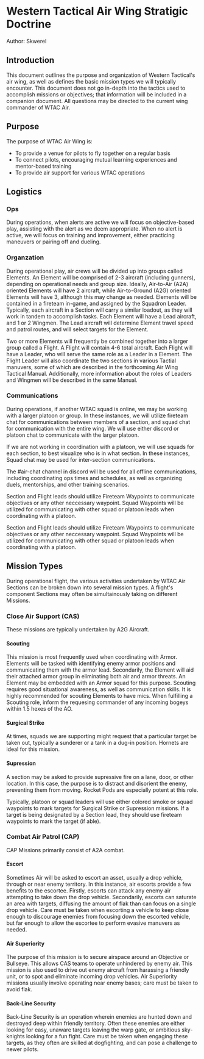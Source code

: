 # Western Tactical Air Wing Stratigic Doctrine

Author: Skwerel

## Introduction

This document outlines the purpose and organization of Western Tactical's air wing, as well as defines the basic mission types we will typically encounter. This document does not go in-depth into the tactics used to accomplish missions or objectives; that information will be included in a companion document. All questions may be directed to the current wing commander of WTAC Air.

## Purpose

The purpose of WTAC Air Wing is:
 * To provide a venue for pilots to fly together on a regular basis
 * To connect pilots, encouraging mutual learning experiences and mentor-based training
 * To provide air support for various WTAC operations

## Logistics

### Ops

During operations, when alerts are active we will focus on objective-based play, assisting with the alert as we deem appropriate. When no alert is active, we will focus on training and improvement, either practicing maneuvers or pairing off and dueling.

### Organzation

During operational play, air crews will be divided up into groups called Elements. An Element will be comprised of 2-3 aircraft (including gunners), depending on operational needs and group size. Ideally, Air-to-Air (A2A) oriented Elements will have 2 aircraft, while Air-to-Ground (A2G) oriented Elements will have 3, although this may change as needed. Elements will be contained in a fireteam in-game, and assigned by the Squadron Leader. Typically, each aircraft in a Section will carry a similar loadout, as they will work in tandem to accomplish tasks. Each Element will have a Lead aircraft, and 1 or 2 Wingmen. The Lead aircraft will determine Element travel speed and patrol routes, and will select targets for the Element.

Two or more Elements will frequently be combined together into a larger group called a Flight. A Flight will contain 4-6 total aircraft. Each Flight will have a Leader, who will serve the same role as a Leader in a Element. The Flight Leader will also coordinate the two sections in various Tactial manuvers, some of which are described in the forthcoming Air Wing Tactical Manual. Additionally, more information about the roles of Leaders and Wingmen will be described in the same Manual.

### Communications

During operations, if another WTAC squad is online, we may be working with a larger platoon or group. In these instances, we will utilize fireteam chat for communications between members of a section, and squad chat for communication with the entire wing. We will use either discord or platoon chat to communicate with the larger platoon.

If we are not working in coordination with a platoon, we will use squads for each section, to best visualize who is in what section. In these instances, Squad chat may be used for inter-section communications.

The #air-chat channel in discord will be used for all offline communications, including coordinating ops times and schedules, as well as organizing duels, mentorships, and other training scenarios.

Section and Flight leads should utilize Fireteam Waypoints to communicate objectives or any other neccessary waypoint. Squad Waypoints will be utilized for communicating with other squad or platoon leads when coordinating with a platoon.

Section and Flight leads should utilize Fireteam Waypoints to communicate objectives or any other neccessary waypoint. Squad Waypoints will be utilized for communicating with other squad or platoon leads when coordinating with a platoon.

## Mission Types

During operational flight, the various activities undertaken by WTAC Air Sections can be broken down into several mission types. A flight's component Sections may often be simultainously taking on different Missions.

### Close Air Support (CAS)

These missions are typically undertaken by A2G Aircraft.

#### Scouting

This mission is most frequently used when coordinating with Armor. Elements will be tasked with identifying enemy armor positions and communicating them with the armor lead. Secondarily, the Element will aid their attached armor group in eliminating both air and armor threats. An Element may be embedded with an Armor squad for this purpose. Scouting requires good situational awareness, as well as communication skills. It is highly recommended for scouting Elements to have mics. When fulfilling a Scouting role, inform the requesing commander of any incoming bogeys within 1.5 hexes of the AO.

#### Surgical Strike

At times, squads we are supporting might request that a particular target be taken out, typically a sunderer or a tank in a dug-in position. Hornets are ideal for this mission.

#### Supression

A section may be asked to provide supressive fire on a lane, door, or other location. In this case, the purpose is to distract and disorient the enemy, preventing them from moving. Rocket Pods are especially potent at this role.

Typically, platoon or squad leaders will use either colored smoke or squad waypoints to mark targets for Surgical Strike or Supression missions. If a target is being designated by a Section lead, they should use fireteam waypoints to mark the target (if able).

### Combat Air Patrol (CAP)

CAP Missions primarily consist of A2A combat.

#### Escort

Sometimes Air will be asked to escort an asset, usually a drop vehicle, through or near enemy territory. In this instance, air escorts provide a few benefits to the escortee. Firstly, escorts can attack any enemy air attempting to take down the drop vehicle. Secondarily, escorts can saturate an area with targets, diffusing the amount of flak than can focus on a single drop vehicle. Care must be taken when escorting a vehicle to keep close enough to discourage enemies from focusing down the escorted vehicle, but far enough to allow the escortee to perform evasive manuvers as needed.

#### Air Superiority

The purpose of this mission is to secure airspace around an Objective or Bullseye. This allows CAS teams to operate unhindered by enemy air. This mission is also used to drive out enemy aircraft from harassing a friendly unit, or to spot and eliminate incoming drop vehicles.  Air Superiority missions usually involve operating near enemy bases; care must be taken to avoid flak.

#### Back-Line Security

Back-Line Security is an operation wherein enemies are hunted down and destroyed deep within friendly territory. Often these enemies are either looking for easy, unaware targets leaving the warp gate, or ambitious sky-knights looking for a fun fight. Care must be taken when engaging these targets, as they often are skilled at dogfighting, and can pose a challenge to newer pilots.
